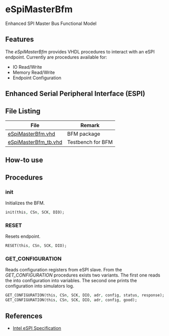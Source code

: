 # eSpiMasterBfm
Enhanced SPI Master Bus Functional Model


## Features

The _eSpiMasterBfm_ provides VHDL procedures to interact with an eSPI endpoint. 
Currently are procedures available for:
 * IO Read/Write
 * Memory Read/Write
 * Endpoint Configuration
 

## Enhanced Serial Peripheral Interface (ESPI)
 


## File Listing

| File                                                                                                | Remark            |
| --------------------------------------------------------------------------------------------------- | ----------------- |
| [eSpiMasterBfm.vhd](https://github.com/akaeba/eSpiMasterBfm/blob/master/bfm/eSpiMasterBfm.vhd)      | BFM package       |
| [eSpiMasterBfm_tb.vhd](https://github.com/akaeba/eSpiMasterBfm/blob/master/tb/eSpiMasterBfm_tb.vhd) | Testbench for BFM |


## How-to use



## Procedures

### init

Initializes the BFM.
```vhdl
init(this, CSn, SCK, DIO);
```


### RESET

Resets endpoint.
```vhdl
RESET(this, CSn, SCK, DIO);
```


### GET_CONFIGURATION

Reads configuration registers from eSPI slave. From the _GET_CONFIGURATION_ procedures exists two variants.
The first one reads the into configuration into variables. The second one prints the configuration into
simulators log.

```vhdl
GET_CONFIGURATION(this, CSn, SCK, DIO, adr, config, status, response);  -- read into variables
GET_CONFIGURATION(this, CSn, SCK, DIO, adr, config, good);              -- print to console
```




## References

 * [Intel eSPI Specification](https://www.intel.com/content/dam/support/us/en/documents/software/chipset-software/327432-004_espi_base_specification_rev1.0_cb.pdf)
